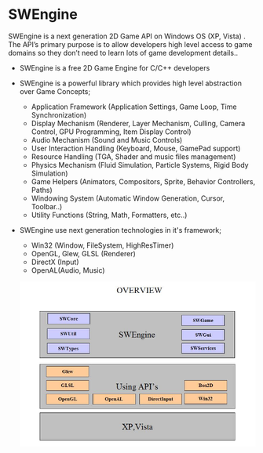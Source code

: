 SWEngine
========

SWEngine is a next generation 2D Game API on Windows OS (XP, Vista) . The API’s primary purpose is to allow developers high level access to game domains so they don’t need to learn lots of game development details..

* SWEngine is a free 2D Game Engine for C/C++ developers
* SWEngine is a powerful library which provides high level abstraction over Game Concepts;
  * Application Framework (Application Settings, Game Loop, Time Synchronization)
  * Display Mechanism (Renderer, Layer Mechanism, Culling, Camera Control, GPU Programming, Item Display Control)
  * Audio Mechanism (Sound and Music Controls)
  * User Interaction Handling (Keyboard, Mouse, GamePad support)
  * Resource Handling (TGA, Shader and music files management)
  * Physics Mechanism (Fluid Simulation, Particle Systems, Rigid Body Simulation)
  * Game Helpers (Animators, Compositors, Sprite, Behavior Controllers, Paths)
  * Windowing System (Automatic Window Generation, Cursor, Toolbar..)
  * Utility Functions (String, Math, Formatters, etc..)

* SWEngine use next generation technologies in it's framework;
  * Win32 (Window, FileSystem, HighResTimer)
  * OpenGL, Glew, GLSL (Renderer)
  * DirectX (Input)
  * OpenAL(Audio, Music)
  
  
  ![SWEngine Overview](/docs/images/overview.jpg)
